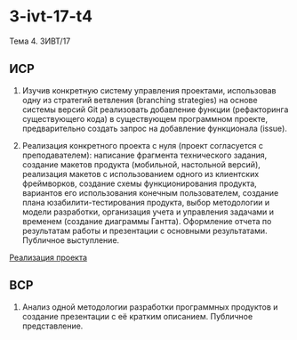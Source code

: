 # 3-ivt-17-t4
Тема 4. 3ИВТ/17

## ИСР

1. Изучив конкретную систему управления проектами, использовав одну из стратегий ветвления (branching strategies) на основе системы версий Git реализовать добавление функции (рефакторинга существующего кода) в существующем программном проекте, предварительно создать запрос на добавление функционала (issue). 

2. Реализация конкретного проекта с нуля (проект согласуется с преподавателем): написание фрагмента технического задания, создание макетов продукта (мобильной, настольной версий), реализация макетов с использованием одного из клиентских фреймворков, создание схемы функционирования продукта, вариантов его использования конечным пользователем, создание плана юзабилити-тестирования продукта, выбор методологии и модели разработки, организация учета и управления задачами и временем (создание диаграммы Гантта). Оформление отчета по результатам работы и презентации с основными результатами. Публичное выступление.

[Реализация проекта](https://github.com/ctel-prj-mng/3-ivt-17-t4-Akwatore/blob/master/%D0%9F%D0%BB%D1%8F%D1%81%D0%BA%D0%B8%D0%BD%D0%B0%20%D0%A3.%20%D0%A1.%20%D0%98%D0%92%D0%A23(1)%20%D0%A2%D0%B5%D0%BC%D0%B0%204.%20%D0%98%D0%A1%D0%A0(2).pdf)

## ВСР

1. Анализ одной методологии разработки программных продуктов и создание презентации с её кратким описанием. Публичное представление. 
